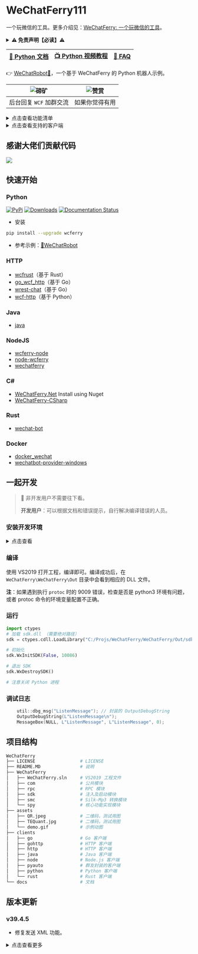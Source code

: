 # WeChatFerry111

一个玩微信的工具。更多介绍见：[WeChatFerry: 一个玩微信的工具](https://mp.weixin.qq.com/s/CGLfSaNDy8MyuyPWGjGJ7w)。

<details>
<summary><b>⚠️ 免责声明【必读】⚠️</b></summary>

请阅读完整的免责声明：[点击查看](WeChatFerry/DISCLAIMER.md)

</details>

|[📖 Python 文档](https://wechatferry.readthedocs.io/)|[📺 Python 视频教程](https://mp.weixin.qq.com/s/APdjGyZ2hllXxyG_sNCfXQ)|[🙋 FAQ](https://mp.weixin.qq.com/s/woR71GfODIOBkkj6SQUKQg)|
|:-:|:-:|:-:|

👉 [WeChatRobot🤖](https://github.com/lich0821/WeChatRobot)，一个基于 WeChatFerry 的 Python 机器人示例。

|![碲矿](assets/TEQuant.jpg)|![赞赏](assets/QR.jpeg)|
|:-:|:-:|
|后台回复 `WCF` 加群交流|如果你觉得有用|

<details><summary>点击查看功能清单</summary>

* 获取登录二维码
* 查询登录状态
* 获取登录账号信息
* 获取消息类型
* 获取联系人
* 获取可查询数据库
* 获取数据库所有表
* 获取语音消息
* 发送文本消息（可 @）
* 发送图片消息
* 发送文件消息
* 发送卡片消息
* 发送 XML
* 发送 GIF 消息
* 拍一拍群友
* 转发消息
* 开启接收消息
* 关闭接收消息
* 查询数据库
* 获取朋友圈消息
* 下载图片、视频、文件
* 解密图片
* 通过好友申请
* 添加群成员
* 删除群成员
* 邀请群成员

</details>

<details><summary>点击查看支持的客户端</summary>

* Python
* HTTP
* NodeJS

</details>

## 感谢大佬们贡献代码

<a href="https://github.com/lich0821/WeChatFerry/graphs/contributors">![](https://contrib.rocks/image?repo=lich0821/WeChatFerry&columns=8)</a>

## 快速开始
### Python
[![PyPi](https://img.shields.io/pypi/v/wcferry.svg)](https://pypi.python.org/pypi/wcferry) [![Downloads](https://static.pepy.tech/badge/wcferry)](https://pypi.python.org/pypi/wcferry) [![Documentation Status](https://readthedocs.org/projects/wechatferry/badge/?version=latest)](https://wechatferry.readthedocs.io/zh/latest/?badge=latest)

* 安装
```sh
pip install --upgrade wcferry
```

* 参考示例：[🤖WeChatRobot](https://github.com/lich0821/WeChatRobot)

### HTTP
* [wcfrust](https://github.com/lich0821/wcf-client-rust)（基于 Rust）
* [go_wcf_http](clients/go_wcf_http/README.MD)（基于 Go）
* [wrest-chat](https://github.com/opentdp/wrest-chat)（基于 Go）
* [wcf-http](https://github.com/yuxiaoli/wcf-http)（基于 Python）

### Java
* [java](clients/java/wcferry/README.MD)

### NodeJS
* [wcferry-node](https://github.com/dr-forget/wcferry-node)
* [node-wcferry](https://github.com/stkevintan/node-wcferry)
* [wechatferry](https://github.com/wechatferry/wechatferry)

### C#
* [WeChatFerry.Net](https://github.com/SilkageNet/WeChatFerry.Net) Install using Nuget
* [WeChatFerry-CSharp](https://github.com/send010/WeChatFerry-CSharp)

### Rust
* [wechat-bot](https://github.com/CliffHan/wechat-bot)

### Docker
* [docker_wechat](https://github.com/Saroth/docker_wechat)
* [wechatbot-provider-windows](https://github.com/danni-cool/wechatbot-provider-windows)

## 一起开发

> 🚫 非开发用户不需要往下看。
>
> **开发用户**：可以根据文档和错误提示，自行解决编译错误的人员。

### 安装开发环境

<details><summary>点击查看</summary>

#### 安装 vcpkg

* 安装，参考[Vcpkg: 总览](https://github.com/microsoft/vcpkg/blob/master/README_zh_CN.md)。

```sh
cd C:\Tools
git clone https://github.com/microsoft/vcpkg
.\vcpkg\bootstrap-vcpkg.bat
```

* 添加全局配置：
环境变量增加 `vcpkg` 所在路径（本文为：`C:\Tools\vcpkg`）：
```sh
setx VCPKG_ROOT "C:/Tools/vcpkg" /M
```

* 与 Visual Studio 集成
```sh
vcpkg integrate install # 失败则说明未正确安装或者未正确配置环境变量
```

#### 安装相关组件

编译时会自动安装。但如果需要使用 `protoc.exe`，则需要配置一下 `protoc.exe` 环境变量：`<vcpkg_package_installed_path>\x64-windows-static\x64-windows-static\tools\protobuf`。

（本文为：`C:\Projs\WeChatFerry\WeChatFerry\vcpkg_installed\x64-windows-static\x64-windows-static\tools\protobuf`）

#### 安装 VS2019

#### 安装 Python3

通过微软商店或者 python.org 自行下载均可（注意 `python` 版本不能太高，否则需要自行编译依赖，建议使用 python 3.10），然后配置好环境变量，确保 `python` 在命令行下可用。

安装依赖：
```sh
pip install grpcio-tools==1.48.2
```

</details>

### 编译

使用 VS2019 打开工程，编译即可。编译成功后，在 `WeChatFerry\WeChatFerry\Out` 目录中会看到相应的 DLL 文件。

**注**：如果遇到执行 `protoc` 时的 9009 错误，检查是否是 python3 环境有问题，或者 protoc 命令的环境变量配置不正确。

### 运行
```py
import ctypes
# 加载 sdk.dll （需要绝对路径）
sdk = ctypes.cdll.LoadLibrary("C:/Projs/WeChatFerry/WeChatFerry/Out/sdk.dll")

# 初始化
sdk.WxInitSDK(False, 10086)

# 退出 SDK
sdk.WxDestroySDK()

# 注意关闭 Python 进程
```

### 调试日志
```c
    util::dbg_msg("ListenMessage"); // 封装的 OutputDebugString
    OutputDebugString(L"ListenMessage\n");
    MessageBox(NULL, L"ListenMessage", L"ListenMessage", 0);
```

## 项目结构

```sh
WeChatFerry
├── LICENSE                 # LICENSE
├── README.MD               # 说明
├── WeChatFerry
│   ├── WeChatFerry.sln     # VS2019 工程文件
│   ├── com                 # 公共模块
│   ├── rpc                 # RPC 模块
│   ├── sdk                 # 注入及启动模块
│   ├── smc                 # Silk-Mp3 转换模块
│   └── spy                 # 核心功能实现模块
├── assets
│   ├── QR.jpeg             # 二维码，测试用图
│   ├── TEQuant.jpg         # 二维码，测试用图
│   └── demo.gif            # 示例动图
├── clients
│   ├── go                  # Go 客户端
│   ├── gohttp              # HTTP 客户端
│   ├── http                # HTTP 客户端
│   ├── java                # Java 客户端
│   ├── node                # Node.js 客户端
│   ├── pyauto              # 群友封装的客户端
│   ├── python              # Python 客户端
│   └── rust                # Rust 客户端
└── docs                    # 文档

```

## 版本更新

### v39.4.5

* 修复发送 XML 功能。

<details><summary>点击查看更多</summary>

客户端越来越多了，版本号开始混乱，所以重新定义了版本号：`w.x.y.z`。

其中：
* `w` 是微信的大版本号，如 `37` (3.7.a.a), `38` (3.8.a.a), `39` (3.9.a.a)
* `x` 是适配的微信的小版本号，从 0 开始
* `y` 是 `WeChatFerry` 的版本，从 0 开始
* `z` 是各客户端的版本，从 0 开始

### v39.4.4

* 实现发送 XML 功能。

### v39.4.3

* 实现通过好友申请功能。

### v39.4.2

* 修复附件下载类型错误。

### v39.4.1

* 修复乱码问题。

### v39.4.0

* 重构代码，适配 `3.9.12.17`。

### v39.3.5

* 代码优化

### v39.3.4

* 实现获取登录二维码

### v39.3.3

* 修复发送文件 / 图片中文路径问题

### v39.3.2

* 修复接收消息问题

### v39.3.0

* 适配 `3.9.11.25`

### v39.2.4

* 修复 wxid 问题

### v39.2.3

* 实现发送 GIF

### v39.2.2

* 修复开启、停止接收消息失败问题

### v39.2.1

* 实现了好多功能（见功能清单）

### v39.2.0

* 开始适配 `3.9.10.27`
* 实现检查登录状态
* 实现获取登录账号信息（wxid、昵称、手机号、数据目录）
* 实现获取消息类型
* 实现开启接收消息
* 实现停止接收消息
* 实现发送文本消息（可 @）
* 实现发送图片消息

### v39.1.0 (2024.04.19)

* 适配 x64 环境
* 重构项目
* 开始适配 `3.9.10.19`

</details>
